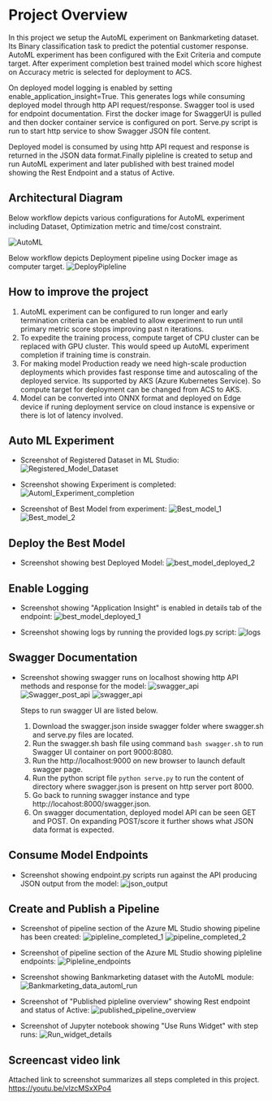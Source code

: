 # Project Overview
In this project we setup the AutoML experiment on Bankmarketing dataset. Its Binary classification task to predict the potential customer response. AutoML experiment has been configured with the Exit Criteria and compute target. 
After experiment completion best trained model which score highest on Accuracy metric is selected for deployment to ACS. 

On deployed model logging is enabled by setting enable_application_insight=True. This generates logs while consuming deployed model through http API request/response. Swagger tool is used for endpoint documentation. First the docker image for SwaggerUI is pulled and then docker container service is configured on port. Serve.py script is run to start http service to show Swagger JSON file content. 

Deployed model is consumed by using http API request and response is returned in the JSON data format.Finally pipleline is created to setup and run AutoML experiment and later published with best trained model showing the Rest Endpoint and a status of Active. 

## Architectural Diagram

Below workflow depicts various configurations for AutoML experiment including Dataset, Optimization metric and time/cost constraint. 

![AutoML](AutoML.JPG)

Below workflow depicts Deployment pipeline using Docker image as computer target.
![DeployPipleline](DeployPipleline.JPG)

## How to improve the project
1. AutoML experiment can be configured to run longer and early termination criteria can be enabled to allow experiment to run until primary metric score stops improving past n iterations. 
2. To expedite the training process, compute target of CPU cluster can be replaced with GPU cluster. This would speed up AutoML experiment completion if training time is constrain. 
3. For making model Production ready we need high-scale production deployments which provides fast response time and autoscaling of the deployed service. Its supported by AKS (Azure Kubernetes Service). So compute target for deployment can be changed from ACS to AKS. 
4. Model can be converted into ONNX format and deployed on Edge device if runing deployment service on cloud instance is expensive or there is lot of latency involved.    

## Auto ML Experiment

  - Screenshot of Registered Dataset in ML Studio: 
    ![Registered_Model_Dataset](Registered_Model_Dataset.JPG)

  - Screenshot showing Experiment is completed:
    ![Automl_Experiment_completion](Automl_Experiment_completion.JPG)

  - Screenshot of Best Model from experiment:
    ![Best_model_1](Best_model_1.JPG)
    ![Best_model_2](Best_model_2.JPG)
    
## Deploy the Best Model

  - Screenshot showing best Deployed Model:
    ![best_model_deployed_2](best_model_deployed_2.JPG)

## Enable Logging

  - Screenshot showing "Application Insight" is enabled in details tab of the endpoint:
    ![best_model_deployed_1](best_model_deployed_1.JPG) 

  - Screenshot showing logs by running the provided logs.py script: 
    ![logs](logs.JPG) 

## Swagger Documentation

  - Screenshot showing swagger runs on localhost showing http API methods and response for the model: 
    ![swagger_api](swagger_api.JPG)
    ![Swagger_post_api](Swagger_post_api.JPG)
    ![swagger_api](swagger_api.JPG)


    Steps to run swagger UI are listed below. 
    1. Download the swagger.json inside swagger folder where swagger.sh and serve.py files are located. 
    2. Run the swagger.sh bash file using command ```bash swagger.sh``` to run Swagger UI container on port 9000:8080. 
    3. Run the http://localhost:9000 on new browser to launch default swagger page. 
    4. Run the python script file ```python serve.py``` to run the content of directory where swagger.json is present on http server port 8000. 
    5. Go back to running swagger instance and type http://locahost:8000/swagger.json. 
    6. On swagger documentation, deployed model API can be seen GET and POST. On expanding POST/score it further shows what JSON data format is expected. 
  
 

## Consume Model Endpoints

  - Screenshot showing endpoint.py scripts run against the API producing JSON output from the model:
    ![json_output](json_output.JPG) 

## Create and Publish a Pipeline

  - Screenshot of pipeline section of the Azure ML Studio showing pipeline has been created:
    ![pipleline_completed_1](pipleline_completed_1.JPG)
    ![pipeline_completed_2](pipeline_completed_2.JPG)  

  - Screenshot of pipeline section of the Azure ML Studio showing pipleline endpoints: 
    ![Pipleline_endpoints](Pipleline_endpoints.JPG) 

  - Screenshot showing Bankmarketing dataset with the AutoML module:
    ![Bankmarketing_data_automl_run](Bankmarketing_data_automl_run.JPG) 

  - Screenshot of "Published pipleline overview" showing Rest endpoint and status of Active:
     ![published_pipeline_overview](published_pipeline_overview.JPG) 

  - Screenshot of Jupyter notebook showing "Use Runs Widget" with step runs:
    ![Run_widget_details](Run_widget_details.JPG) 


## Screencast video link
   Attached link to screenshot summarizes all steps completed in this project. 
   https://youtu.be/vlzcMSxXPo4